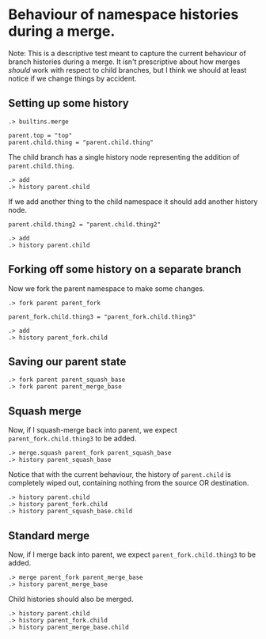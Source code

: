 # Behaviour of namespace histories during a merge.

Note: This is a descriptive test meant to capture the current behaviour of 
branch histories during a merge.
It isn't prescriptive about how merges _should_ work with respect to child branches, 
but I think we should at least notice if we change things by accident.


## Setting up some history

```ucm:hide
.> builtins.merge
```

```unison:hide
parent.top = "top"
parent.child.thing = "parent.child.thing"
```

The child branch has a single history node representing the addition of `parent.child.thing`.

```ucm
.> add
.> history parent.child
```

If we add another thing to the child namespace it should add another history node.

```unison:hide
parent.child.thing2 = "parent.child.thing2"
```

```ucm
.> add
.> history parent.child
```

## Forking off some history on a separate branch

Now we fork the parent namespace to make some changes.

```ucm
.> fork parent parent_fork
```

```unison:hide
parent_fork.child.thing3 = "parent_fork.child.thing3"
```

```ucm
.> add
.> history parent_fork.child
```

## Saving our parent state

```ucm
.> fork parent parent_squash_base
.> fork parent parent_merge_base
```

## Squash merge

Now, if I squash-merge back into parent, we expect `parent_fork.child.thing3` to be added.

```ucm
.> merge.squash parent_fork parent_squash_base
.> history parent_squash_base
```

Notice that with the current behaviour, the history of `parent.child` is completely wiped out, containing nothing from the source OR destination.

```ucm
.> history parent.child
.> history parent_fork.child
.> history parent_squash_base.child
```

## Standard merge

Now, if I merge back into parent, we expect `parent_fork.child.thing3` to be added.

```ucm
.> merge parent_fork parent_merge_base
.> history parent_merge_base
```

Child histories should also be merged.

```ucm
.> history parent.child
.> history parent_fork.child
.> history parent_merge_base.child
```
